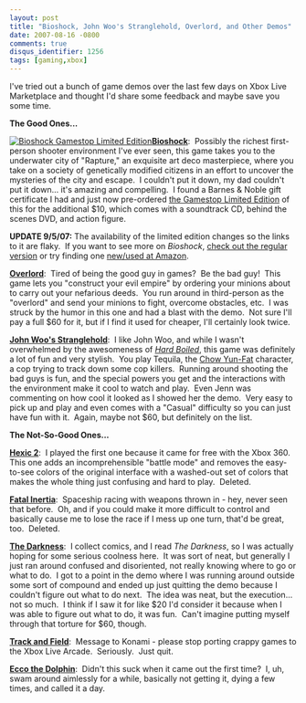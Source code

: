 ```yaml
---
layout: post
title: "Bioshock, John Woo's Stranglehold, Overlord, and Other Demos"
date: 2007-08-16 -0800
comments: true
disqus_identifier: 1256
tags: [gaming,xbox]
---
```

I've tried out a bunch of game demos over the last few days on Xbox Live
Marketplace and thought I'd share some feedback and maybe save you some
time.

**The Good Ones...**

[![Bioshock Gamestop Limited
Edition](https://hyqi8g.dm1.livefilestore.com/y2pRAz5mskGxQsQ75MDDhWxb5jER-eUUwjd6exf4UbA9QozoVL4_xCdBWqNm29ZHLyPNpwl_T6CEj30YjuiQGqUG_zPJe0cuczC89XVcJlbzoQ/20070816bioshock.jpg?psid=1)**Bioshock**](http://www.gamestop.com/product.asp?product%5Fid=200317): 
Possibly the richest first-person shooter environment I've ever seen,
this game takes you to the underwater city of "Rapture," an exquisite
art deco masterpiece, where you take on a society of genetically
modified citizens in an effort to uncover the mysteries of the city and
escape.  I couldn't put it down, my dad couldn't put it down... it's
amazing and compelling.  I found a Barnes & Noble gift certificate I had
and just now pre-ordered [the Gamestop Limited
Edition](http://www.gamestop.com/product.asp?product%5Fid=200317) of
this for the additional \$10, which comes with a soundtrack CD, behind
the scenes DVD, and action figure.

**UPDATE 9/5/07:** The availability of the limited edition changes so
the links to it are flaky.  If you want to see more on *Bioshock*,
[check out the regular
version](http://www.amazon.com/gp/product/B000MKA60W?ie=UTF8&tag=mhsvortex&linkCode=as2&camp=1789&creative=9325&creativeASIN=B000MKA60W) or
try finding one [new/used at
Amazon](http://www.amazon.com/gp/product/B000VESHEQ?ie=UTF8&tag=mhsvortex&linkCode=as2&camp=1789&creative=9325&creativeASIN=B000VESHEQ).

**[Overlord](http://www.amazon.com/gp/product/B000QS1K46?ie=UTF8&tag=mhsvortex&linkCode=as2&camp=1789&creative=9325&creativeASIN=B000QS1K46)**: 
Tired of being the good guy in games?  Be the bad guy!  This game lets
you "construct your evil empire" by ordering your minions about to carry
out your nefarious deeds.  You run around in third-person as the
"overlord" and send your minions to fight, overcome obstacles, etc.  I
was struck by the humor in this one and had a blast with the demo.  Not
sure I'll pay a full \$60 for it, but if I find it used for cheaper,
I'll certainly look twice.

**[John Woo's
Stranglehold](http://www.amazon.com/gp/product/B000GPVUOY?ie=UTF8&tag=mhsvortex&linkCode=as2&camp=1789&creative=9325&creativeASIN=B000GPVUOY)**: 
I like John Woo, and while I wasn't overwhelmed by the awesomeness of
*[Hard
Boiled](http://www.amazon.com/gp/product/B000N4SHNK?ie=UTF8&tag=mhsvortex&linkCode=as2&camp=1789&creative=9325&creativeASIN=B000N4SHNK)*,
this game was definitely a lot of fun and very stylish.  You play
Tequila, the [Chow Yun-Fat](http://us.imdb.com/name/nm0000334/)
character, a cop trying to track down some cop killers.  Running around
shooting the bad guys is fun, and the special powers you get and the
interactions with the environment make it cool to watch and play.  Even
Jenn was commenting on how cool it looked as I showed her the demo. 
Very easy to pick up and play and even comes with a "Casual" difficulty
so you can just have fun with it.  Again, maybe not \$60, but definitely
on the list.

**The Not-So-Good Ones...**

**[Hexic
2](http://www.xbox.com/en-US/games/h/hexic2xboxlivearcade/default.htm)**: 
I played the first one because it came for free with the Xbox 360.  This
one adds an incomprehensible "battle mode" and removes the easy-to-see
colors of the original interface with a washed-out set of colors that
makes the whole thing just confusing and hard to play.  Deleted.

**[Fatal Inertia](http://www.xbox.com/en-US/games/f/fatalinertia/)**: 
Spaceship racing with weapons thrown in - hey, never seen that before. 
Oh, and if you could make it more difficult to control and basically
cause me to lose the race if I mess up one turn, that'd be great, too. 
Deleted.

**[The Darkness](http://www.xbox.com/en-US/games/t/thedarkness/)**:  I
collect comics, and I read *The Darkness*, so I was actually hoping for
some serious coolness here.  It was sort of neat, but generally I just
ran around confused and disoriented, not really knowing where to go or
what to do.  I got to a point in the demo where I was running around
outside some sort of compound and ended up just quitting the demo
because I couldn't figure out what to do next.  The idea was neat, but
the execution... not so much.  I think if I saw it for like \$20 I'd
consider it because when I was able to figure out what to do, it was
fun.  Can't imagine putting myself through that torture for \$60,
though.

**[Track and
Field](http://www.xbox.com/en-US/games/t/trackandfieldxboxlivearcade/default.htm)**: 
Message to Konami - please stop porting crappy games to the Xbox Live
Arcade.  Seriously.  Just quit.

**[Ecco the
Dolphin](http://www.xbox.com/en-US/games/e/eccothedolphinxboxlivearcade/default.htm)**: 
Didn't this suck when it came out the first time?  I, uh, swam around
aimlessly for a while, basically not getting it, dying a few times, and
called it a day.

